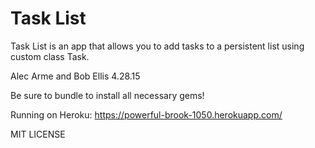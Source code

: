 # Task List
Task List is an app that allows you to add tasks to a persistent list using custom class Task.

Alec Arme and Bob Ellis 4.28.15

Be sure to bundle to install all necessary gems!

Running on Heroku: https://powerful-brook-1050.herokuapp.com/

MIT LICENSE 
